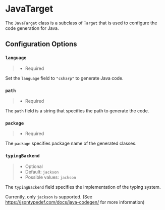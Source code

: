 # JavaTarget

The `JavaTarget` class is a subclass of `Target` 
that is used to configure the code generation for Java.

## Configuration Options

### `language`

> - Required

Set the `language` field to `"csharp"` to generate Java code.

### `path`

> - Required

The `path` field is a string that specifies the path to generate the code.

### `package`

> - Required

The `package` specifies package name of the generated classes.

### `typingBackend`

> - Optional
> - Default: `jackson`
> - Possible values: `jackson`

The `typingBackend` field specifies the implementation of the typing system.

Currently, only `jackson` is supported. (See <https://jsontypedef.com/docs/java-codegen/> for more information)
